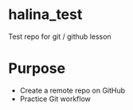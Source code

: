 # halina_test
Test repo for git / github lesson

# Purpose

- Create a remote repo on GitHub
- Practice Git workflow
